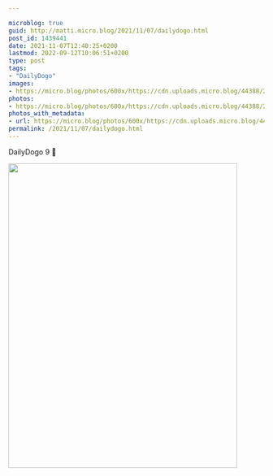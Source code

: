```yaml
---

microblog: true
guid: http://matti.micro.blog/2021/11/07/dailydogo.html
post_id: 1439441
date: 2021-11-07T12:40:25+0200
lastmod: 2022-09-12T10:06:51+0200
type: post
tags:
- "DailyDogo"
images:
- https://micro.blog/photos/600x/https://cdn.uploads.micro.blog/44388/2021/57661f6c10.jpg
photos:
- https://micro.blog/photos/600x/https://cdn.uploads.micro.blog/44388/2021/57661f6c10.jpg
photos_with_metadata:
- url: https://micro.blog/photos/600x/https://cdn.uploads.micro.blog/44388/2021/57661f6c10.jpg
permalink: /2021/11/07/dailydogo.html
---
```

DailyDogo 9 🐶

<img src="/media/uploads/2021/57661f6c10.jpg" width="450" height="600" alt="" />
